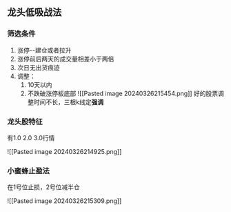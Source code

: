 ## 龙头低吸战法

### 筛选条件

1. 涨停--建仓或者拉升
2. 涨停前后两天的成交量相差小于两倍
3. 次日无出货痕迹
4. 调整：
	1. 10天以内
	2. 不跌破涨停板底部
![[Pasted image 20240326215454.png]]
好的股票调整时间不长，三根k线定**强调**
### 龙头股特征

有1.0 2.0 3.0行情

![[Pasted image 20240326214925.png]]

### 小蜜蜂止盈法 

在1号位止损，2号位减半仓

![[Pasted image 20240326215309.png]]